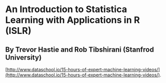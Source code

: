 # An Introduction to Statistica Learning with Applications in R (ISLR)
## By Trevor Hastie and Rob Tibshirani (Stanfrod University)

[http://www.dataschool.io/15-hours-of-expert-machine-learning-videos/](http://www.dataschool.io/15-hours-of-expert-machine-learning-videos/).

